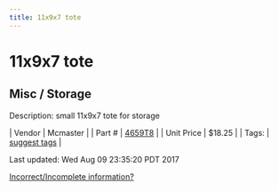 ```yaml
---
title: 11x9x7 tote
---
```


# 11x9x7 tote
## Misc / Storage
Description: 	small 11x9x7 tote for storage 

| Vendor | Mcmaster | 
| Part # | [4659T8](https://www.mcmaster.com/#4659T8) | 
| Unit Price | $18.25 | 
| Tags: | [suggest tags](https://docs.google.com/forms/d/e/1FAIpQLSeWyY8v3RgOty-MyWmh9U0iivNYN_molChYyS-0U-o-kOAv_g/viewform) | 

Last updated: Wed Aug 09 23:35:20 PDT 2017

 [Incorrect/Incomplete information?](https://docs.google.com/forms/d/e/1FAIpQLSeWyY8v3RgOty-MyWmh9U0iivNYN_molChYyS-0U-o-kOAv_g/viewform)